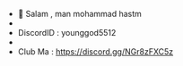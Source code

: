 - 👋 Salam , man mohammad hastm
- 
- DiscordID : younggod5512
- 
- Club Ma : https://discord.gg/NGr8zFXC5z
